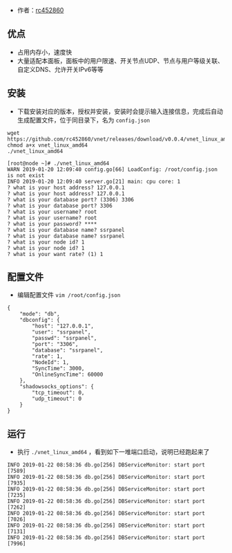 - 作者：[rc452860](https://github.com/rc452860)

## 优点
- 占用内存小，速度快
- 大量适配本面板，面板中的用户限速、开关节点UDP、节点与用户等级关联、自定义DNS、允许开关IPv6等等

## 安装
- 下载安装对应的版本，授权并安装，安装时会提示输入连接信息，完成后自动生成配置文件，位于同目录下，名为 `config.json`

```
wget https://github.com/rc452860/vnet/releases/download/v0.0.4/vnet_linux_amd64
chmod a+x vnet_linux_amd64
./vnet_linux_amd64

[root@node ~]# ./vnet_linux_amd64 
WARN 2019-01-20 12:09:40 config.go[66] LoadConfig: /root/config.json is not exist
INFO 2019-01-20 12:09:40 server.go[21] main: cpu core: 1
? what is your host address? 127.0.0.1
? what is your host address? 127.0.0.1
? what is your database port? (3306) 3306
? what is your database port? 3306
? what is your username? root
? what is your username? root
? what is your password? ****
? what is your database name? ssrpanel
? what is your database name? ssrpanel
? what is your node id? 1
? what is your node id? 1
? what is your want rate? (1) 1

```

## 配置文件
- 编辑配置文件 `vim /root/config.json`

```
{
    "mode": "db",
    "dbconfig": {
        "host": "127.0.0.1",
        "user": "ssrpanel",
        "passwd": "ssrpanel",
        "port": "3306",
        "database": "ssrpanel",
        "rate": 1,
        "NodeId": 1,
        "SyncTime": 3000,
        "OnlineSyncTime": 60000
    },
    "shadowsocks_options": {
        "tcp_timeout": 0,
        "udp_timeout": 0
    }
}
```

## 运行
- 执行 `./vnet_linux_amd64` ，看到如下一堆端口启动，说明已经跑起来了

```
INFO 2019-01-22 08:58:36 db.go[256] DBServiceMonitor: start port [7589]
INFO 2019-01-22 08:58:36 db.go[256] DBServiceMonitor: start port [7935]
INFO 2019-01-22 08:58:36 db.go[256] DBServiceMonitor: start port [7235]
INFO 2019-01-22 08:58:36 db.go[256] DBServiceMonitor: start port [7262]
INFO 2019-01-22 08:58:36 db.go[256] DBServiceMonitor: start port [7026]
INFO 2019-01-22 08:58:36 db.go[256] DBServiceMonitor: start port [7131]
INFO 2019-01-22 08:58:36 db.go[256] DBServiceMonitor: start port [7996]
```
